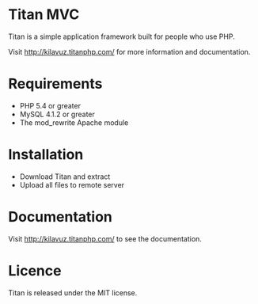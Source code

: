 # Titan MVC
Titan is a simple application framework built for people who use PHP.

Visit http://kilavuz.titanphp.com/ for more information and documentation.

# Requirements
* PHP 5.4 or greater
* MySQL 4.1.2 or greater
* The mod_rewrite Apache module

# Installation
* Download Titan and extract
* Upload all files to remote server

# Documentation
Visit http://kilavuz.titanphp.com/ to see the documentation.

# Licence
Titan is released under the MIT license.

